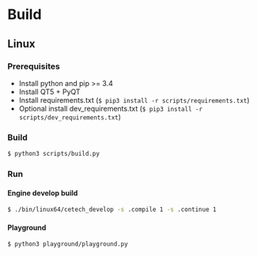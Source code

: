 # Build

## Linux

### Prerequisites

* Install python and pip >= 3.4
* Install QT5 + PyQT
* Install requirements.txt (```$ pip3 install -r scripts/requirements.txt```)
* Optional install dev_requirements.txt (```$ pip3 install -r scripts/dev_requirements.txt```)

### Build

```bash
$ python3 scripts/build.py
```

### Run

#### Engine develop build

```bash
$ ./bin/linux64/cetech_develop -s .compile 1 -s .continue 1
```

#### Playground

```bash
$ python3 playground/playground.py
```
